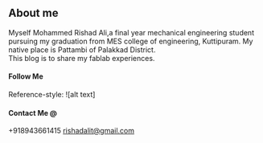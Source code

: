 ## About me
Myself Mohammed Rishad Ali,a final year mechanical engineering student pursuing my graduation from MES college of engineering, Kuttipuram.
My native place is Pattambi of Palakkad District.<br>
This blog is to share my fablab experiences.<br>
#### Follow Me<br>
Reference-style: 
![alt text]

[logo]: https://github.com/adam-p/markdown-here/raw/master/src/common/images/icon48.png "Logo Title Text 2"

#### Contact Me @<br>
+918943661415
rishadalit@gmail.com

